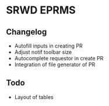 # SRWD EPRMS

## Changelog
- Autofill inputs in creating PR
- Adjust notif toolbar size
- Autocomplete requestor in create PR
- Integration of file generator of PR

## Todo
- Layout of tables
